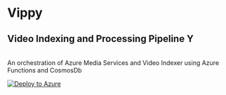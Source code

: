 # Vippy 
<h2><b>V</b>ideo <b>I</b>ndexing and <b>P</b>rocessing <b>P</b>ipeline <b>Y</b></h2>
<br>
An orchestration of Azure Media Services and Video Indexer using Azure Functions and CosmosDb
<br>

[![Deploy to Azure](http://azuredeploy.net/deploybutton.png)](https://portal.azure.com/#create/Microsoft.Template/uri/https%3A%2F%2Fraw.githubusercontent.com%2FDarinShapiroMS%2FVippy%2Fmaster%2Fazuredeploy.json)



